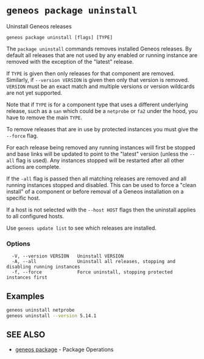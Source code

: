 # `geneos package uninstall`

Uninstall Geneos releases

```text
geneos package uninstall [flags] [TYPE]
```

The `package uninstall` commands removes installed Geneos releases. By default all releases that are not used by any enabled or running instance are removed with the exception of the "latest" release.

If `TYPE` is given then only releases for that component are removed. Similarly, if `--version VERSION` is given then only that version is removed. `VERSION` must be an exact match and multiple versions or version wildcards are not yet supported.

Note that if `TYPE` is for a component type that uses a different underlying release, such as a `san` which could be a `netprobe` or `fa2` under the hood, you have to remove the main `TYPE`.

To remove releases that are in use by protected instances you must give the `--force` flag.

For each release being removed any running instances will first be stopped and base links will be updated to point to the "latest" version (unless the `--all` flag is used). Any instances stopped will be restarted after all other actions are complete.

If the `-all` flag is passed then all matching releases are removed and all running instances stopped and disabled. This can be used to force a "clean install" of a component or before removal of a Geneos installation on a specific host.

If a host is not selected with the `--host HOST` flags then the uninstall applies to all configured hosts. 

Use `geneos update list` to see which releases are installed.

### Options

```text
  -V, --version VERSION   Uninstall VERSION
  -A, --all               Uninstall all releases, stopping and disabling running instances
  -f, --force             Force uninstall, stopping protected instances first
```

## Examples

```bash
geneos uninstall netprobe
geneos uninstall --version 5.14.1

```

## SEE ALSO

* [geneos package](geneos_package.md)	 - Package Operations
